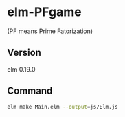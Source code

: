# elm-PFgame
 (PF means Prime Fatorization) 
## Version  
elm 0.19.0  
## Command
``` sh
elm make Main.elm --output=js/Elm.js
```
